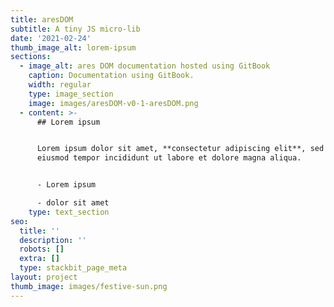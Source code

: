 ```yaml
---
title: aresDOM
subtitle: A tiny JS micro-lib
date: '2021-02-24'
thumb_image_alt: lorem-ipsum
sections:
  - image_alt: ares DOM documentation hosted using GitBook
    caption: Documentation using GitBook.
    width: regular
    type: image_section
    image: images/aresDOM-v0-1-aresDOM.png
  - content: >-
      ## Lorem ipsum


      Lorem ipsum dolor sit amet, **consectetur adipiscing elit**, sed do
      eiusmod tempor incididunt ut labore et dolore magna aliqua.


      - Lorem ipsum

      - dolor sit amet
    type: text_section
seo:
  title: ''
  description: ''
  robots: []
  extra: []
  type: stackbit_page_meta
layout: project
thumb_image: images/festive-sun.png
---
```

